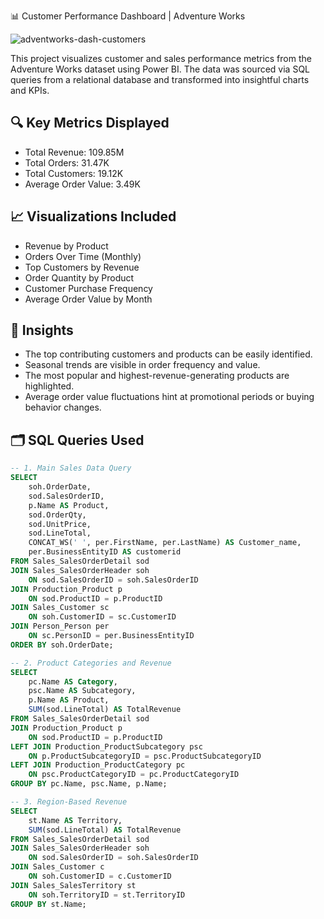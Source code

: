 📊 Customer Performance Dashboard | Adventure Works

![adventworks-dash-customers](https://github.com/user-attachments/assets/96ba91a6-dab3-4057-a0ed-c6b24f71ffc7)

This project visualizes customer and sales performance metrics from the Adventure Works dataset using Power BI. The data was sourced via SQL queries from a relational database and transformed into insightful charts and KPIs.

## 🔍 Key Metrics Displayed

- Total Revenue: 109.85M  
- Total Orders: 31.47K  
- Total Customers: 19.12K  
- Average Order Value: 3.49K

## 📈 Visualizations Included

- Revenue by Product  
- Orders Over Time (Monthly)  
- Top Customers by Revenue  
- Order Quantity by Product  
- Customer Purchase Frequency  
- Average Order Value by Month

## 🧠 Insights

- The top contributing customers and products can be easily identified.  
- Seasonal trends are visible in order frequency and value.  
- The most popular and highest-revenue-generating products are highlighted.  
- Average order value fluctuations hint at promotional periods or buying behavior changes.

## 🗂️ SQL Queries Used

```sql
-- 1. Main Sales Data Query
SELECT 
    soh.OrderDate,
    sod.SalesOrderID,
    p.Name AS Product,
    sod.OrderQty,
    sod.UnitPrice,
    sod.LineTotal,
    CONCAT_WS(' ', per.FirstName, per.LastName) AS Customer_name,
    per.BusinessEntityID AS customerid
FROM Sales_SalesOrderDetail sod
JOIN Sales_SalesOrderHeader soh 
    ON sod.SalesOrderID = soh.SalesOrderID
JOIN Production_Product p 
    ON sod.ProductID = p.ProductID
JOIN Sales_Customer sc 
    ON soh.CustomerID = sc.CustomerID
JOIN Person_Person per 
    ON sc.PersonID = per.BusinessEntityID
ORDER BY soh.OrderDate;

-- 2. Product Categories and Revenue
SELECT 
    pc.Name AS Category,
    psc.Name AS Subcategory,
    p.Name AS Product,
    SUM(sod.LineTotal) AS TotalRevenue
FROM Sales_SalesOrderDetail sod
JOIN Production_Product p 
    ON sod.ProductID = p.ProductID
LEFT JOIN Production_ProductSubcategory psc 
    ON p.ProductSubcategoryID = psc.ProductSubcategoryID
LEFT JOIN Production_ProductCategory pc 
    ON psc.ProductCategoryID = pc.ProductCategoryID
GROUP BY pc.Name, psc.Name, p.Name;

-- 3. Region-Based Revenue
SELECT 
    st.Name AS Territory,
    SUM(sod.LineTotal) AS TotalRevenue
FROM Sales_SalesOrderDetail sod
JOIN Sales_SalesOrderHeader soh 
    ON sod.SalesOrderID = soh.SalesOrderID
JOIN Sales_Customer c 
    ON soh.CustomerID = c.CustomerID
JOIN Sales_SalesTerritory st 
    ON soh.TerritoryID = st.TerritoryID
GROUP BY st.Name;

